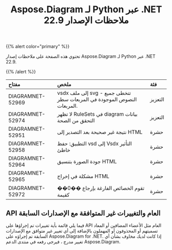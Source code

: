 ﻿---
title: Aspose.Diagram لـ Python عبر .NET 22.9 ملاحظات الإصدار
type: docs
weight: 18
url: /ar/python-net/aspose-diagram-for-python-via-net-22-9-release-notes/
---
{{% alert color="primary" %}} 

تحتوي هذه الصفحة على ملاحظات إصدار Aspose.Diagram لـ Python عبر .NET 22.9.

{{% /alert %}} 

|**مفتاح**|**ملخص**|**فئة**|
|:- |:- |:- |
|DIAGRAMNET-52969|vsdx إلى ملف svg - تتخطى جميع النصوص الموجودة في المربعات سطر المربعات.|التعزيز|
|DIAGRAMNET-52974|لا تظهر RuleSets في diagram بيانات التحقق من الصحة|التعزيز|
|DIAGRAMNET-52951|نتيجة غير صحيحة بعد التصدير إلى HTML|حشرة|
|DIAGRAMNET-52958|التطبيق: حفظ vsd إلى Vsdx التأثير خاطئ|حشرة|
|DIAGRAMNET-52964|جودة الصورة بتنسيق HTML|حشرة|
|DIAGRAMNET-52965|مشكلة في إخراج HTML|حشرة|
|DIAGRAMNET-52972|تقوم الخصائص الفارغة بإرجاع ��0�� كقيمة|حشرة|

## **API العام والتغييرات غير المتوافقة مع الإصدارات السابقة**
فيما يلي قائمة بأية تغييرات تم إجراؤها على API العام مثل الأعضاء المضافين أو المعاد تسميتهم أو المحذوفون أو المهملون بالإضافة إلى أي تغيير غير متوافق مع الإصدارات السابقة تم إجراؤه على Aspose.Diagram for .NET. إذا كانت لديك مخاوف بشأن أي تغيير مدرج ، فيرجى رفعه في منتدى الدعم Aspose.Diagram.